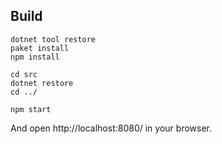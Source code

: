 ## Build

```batch
dotnet tool restore
paket install
npm install

cd src
dotnet restore
cd ../

npm start
```

And open http://localhost:8080/ in your browser.